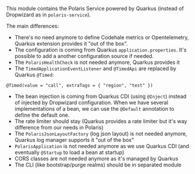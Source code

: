 <!--
  Licensed to the Apache Software Foundation (ASF) under one
  or more contributor license agreements.  See the NOTICE file
  distributed with this work for additional information
  regarding copyright ownership.  The ASF licenses this file
  to you under the Apache License, Version 2.0 (the
  "License"); you may not use this file except in compliance
  with the License.  You may obtain a copy of the License at
 
   http://www.apache.org/licenses/LICENSE-2.0
 
  Unless required by applicable law or agreed to in writing,
  software distributed under the License is distributed on an
  "AS IS" BASIS, WITHOUT WARRANTIES OR CONDITIONS OF ANY
  KIND, either express or implied.  See the License for the
  specific language governing permissions and limitations
  under the License.
-->

This module contains the Polaris Service powered by Quarkus (instead of Dropwizard as in `polaris-service`).

The main differences:
* There's no need anymore to define Codehale metrics or Opentelemetry, Quarkus extension provides it "out of the box".
* The configuration is coming from Quarkus `application.properties`. It's possible to add a another configuration source if needed.
* The `PolarisHealthCheck` is not needed anymore, Quarkus provides it
* The `TimedApplicationEventListener` and `@TimedApi` are replaced by Quarkus `@Timed`:

```
@Timed(value = "call", extraTags = { "region", "test" })
```

* The bean injection is coming from Quarkus CDI (using `@Inject`) instead of injected by Dropwizard configuration. When we have several implementations of a bean, we can use the `@Default` annotation to define the default one.
* The rate limiter should stay (Quarkus provides a rate limiter but it's way difference from our needs in Polaris)
* The `PolarisJsonLayoutFactory` (log json layout) is not needed anymore, Quarkus log manager supports it "out of the box"
* `PolarisApplication` is not needed anymore as we use Quarkus CDI (and eventually `@Startup` to load a bean at startup)
* CORS classes are not needed anymore as it's managed by Quarkus
* The CLI (like bootstrap/purge realms) should be in separated module